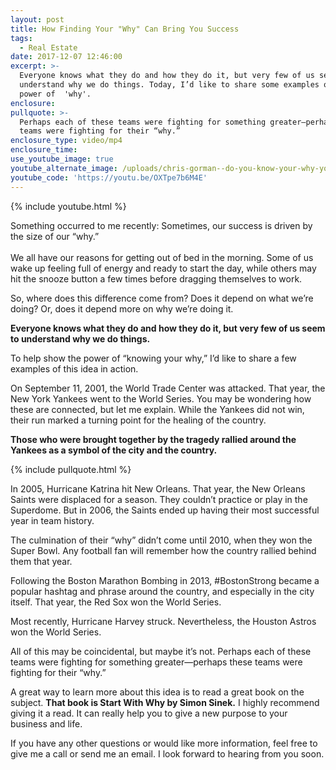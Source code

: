 ```yaml
---
layout: post
title: How Finding Your "Why" Can Bring You Success
tags:
  - Real Estate
date: 2017-12-07 12:46:00
excerpt: >-
  Everyone knows what they do and how they do it, but very few of us seem to
  understand why we do things. Today, I’d like to share some examples of the
  power of  'why'.
enclosure:
pullquote: >-
  Perhaps each of these teams were fighting for something greater—perhaps these
  teams were fighting for their “why.”
enclosure_type: video/mp4
enclosure_time:
use_youtube_image: true
youtube_alternate_image: /uploads/chris-gorman--do-you-know-your-why-youtube.jpg
youtube_code: 'https://youtu.be/OXTpe7b6M4E'
---
```



{% include youtube.html %}

Something occurred to me recently: Sometimes, our success is driven by the size of our “why.”<br><br>We all have our reasons for getting out of bed in the morning. Some of us wake up feeling full of energy and ready to start the day, while others may hit the snooze button a few times before dragging themselves to work.

So, where does this difference come from? Does it depend on what we’re doing? Or, does it depend more on why we’re doing it.

**Everyone knows what they do and how they do it, but very few of us seem to understand why we do things.**

To help show the power of “knowing your why,” I’d like to share a few examples of this idea in action.

On September 11, 2001, the World Trade Center was attacked. That year, the New York Yankees went to the World Series. You may be wondering how these are connected, but let me explain. While the Yankees did not win, their run marked a turning point for the healing of the country.

**Those who were brought together by the tragedy rallied around the Yankees as a symbol of the city and the country.**

{% include pullquote.html %}

In 2005, Hurricane Katrina hit New Orleans. That year, the New Orleans Saints were displaced for a season. They couldn’t practice or play in the Superdome. But in 2006, the Saints ended up having their most successful year in team history.

The culmination of their “why” didn’t come until 2010, when they won the Super Bowl. Any football fan will remember how the country rallied behind them that year.

Following the Boston Marathon Bombing in 2013, #BostonStrong became a popular hashtag and phrase around the country, and especially in the city itself. That year, the Red Sox won the World Series.

Most recently, Hurricane Harvey struck. Nevertheless, the Houston Astros won the World Series.

All of this may be coincidental, but maybe it’s not. Perhaps each of these teams were fighting for something greater—perhaps these teams were fighting for their “why.”

A great way to learn more about this idea is to read a great book on the subject. **That book is Start With Why by Simon Sinek.** I highly recommend giving it a read. It can really help you to give a new purpose to your business and life.

If you have any other questions or would like more information, feel free to give me a call or send me an email. I look forward to hearing from you soon.